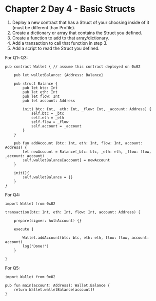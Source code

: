 # Chapter 2 Day 4 - Basic Structs

1. Deploy a new contract that has a Struct of your choosing inside of it (must be different than Profile).
2. Create a dictionary or array that contains the Struct you defined.
3. Create a function to add to that array/dictionary.
4. Add a transaction to call that function in step 3.
5. Add a script to read the Struct you defined.

For Q1~Q3:
```Cadence
pub contract Wallet { // assume this contract deployed on 0x02

    pub let walletBalance: {Address: Balance}

    pub struct Balance {
        pub let btc: Int
        pub let eth: Int
        pub let flow: Int
        pub let account: Address

        init(_btc: Int, _eth: Int, _flow: Int, _account: Address) {
            self.btc = _btc
            self.eth = _eth
            self.flow = _flow
            self.account = _account
        }
    }

    pub fun addAccount (btc: Int, eth: Int, flow: Int, account: Address) {
        let newAccount = Balance(_btc: btc, _eth: eth, _flow: flow, _account: account)
        self.walletBalance[account] = newAccount    
    }

    init(){
        self.walletBalance = {}
    }
}
```
For Q4:
```Cadence
import Wallet from 0x02

transaction(btc: Int, eth: Int, flow: Int, account: Address) {

    prepare(signer: AuthAccount) {}
    
    execute {
    
        Wallet.addAccount(btc: btc, eth: eth, flow: flow, account: account)
        log("Done!")
    }

}
```

For Q5:
```Cadence
import Wallet from 0x02

pub fun main(account: Address): Wallet.Balance {
    return Wallet.walletBalance[account]!
}
```
